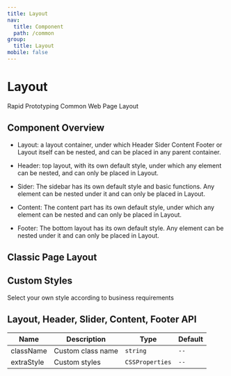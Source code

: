 ```yaml
---
title: Layout
nav:
  title: Component
  path: /common
group:
  title: Layout
mobile: false
---
```


# Layout

<p>Rapid Prototyping Common Web Page Layout</p>

## Component Overview

- Layout: a layout container, under which Header Sider Content Footer or Layout itself can be nested, and can be placed in any parent container.

- Header: top layout, with its own default style, under which any element can be nested, and can only be placed in Layout.

- Sider: The sidebar has its own default style and basic functions. Any element can be nested under it and can only be placed in Layout.

- Content: The content part has its own default style, under which any element can be nested and can only be placed in Layout.

- Footer: The bottom layout has its own default style. Any element can be nested under it and can only be placed in Layout.

## Classic Page Layout

<code src="./demos/index1.tsx"></code>

## Custom Styles

<p>Select your own style according to business requirements</p>

<code src="./demos/index2.tsx"></code>

## Layout, Header, Slider, Content, Footer API

| Name       | Description       | Type            | Default |
| ---------- | ----------------- | --------------- | ------- |
| className  | Custom class name | `string`        | `--`    |
| extraStyle | Custom styles     | `CSSProperties` | `--`    |
